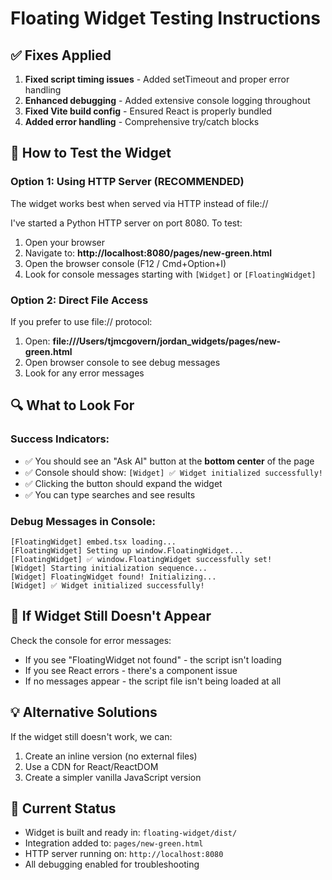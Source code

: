 # Floating Widget Testing Instructions

## ✅ Fixes Applied

1. **Fixed script timing issues** - Added setTimeout and proper error handling
2. **Enhanced debugging** - Added extensive console logging throughout
3. **Fixed Vite build config** - Ensured React is properly bundled
4. **Added error handling** - Comprehensive try/catch blocks

## 🧪 How to Test the Widget

### Option 1: Using HTTP Server (RECOMMENDED)

The widget works best when served via HTTP instead of file://

I've started a Python HTTP server on port 8080. To test:

1. Open your browser
2. Navigate to: **http://localhost:8080/pages/new-green.html**
3. Open the browser console (F12 / Cmd+Option+I)
4. Look for console messages starting with `[Widget]` or `[FloatingWidget]`

### Option 2: Direct File Access

If you prefer to use file:// protocol:

1. Open: **file:///Users/tjmcgovern/jordan_widgets/pages/new-green.html**
2. Open browser console to see debug messages
3. Look for any error messages

## 🔍 What to Look For

### Success Indicators:
- ✅ You should see an "Ask AI" button at the **bottom center** of the page
- ✅ Console should show: `[Widget] ✅ Widget initialized successfully!`
- ✅ Clicking the button should expand the widget
- ✅ You can type searches and see results

### Debug Messages in Console:
```
[FloatingWidget] embed.tsx loading...
[FloatingWidget] Setting up window.FloatingWidget...
[FloatingWidget] ✅ window.FloatingWidget successfully set!
[Widget] Starting initialization sequence...
[Widget] FloatingWidget found! Initializing...
[Widget] ✅ Widget initialized successfully!
```

## 🚨 If Widget Still Doesn't Appear

Check the console for error messages:
- If you see "FloatingWidget not found" - the script isn't loading
- If you see React errors - there's a component issue
- If no messages appear - the script file isn't being loaded at all

## 💡 Alternative Solutions

If the widget still doesn't work, we can:
1. Create an inline version (no external files)
2. Use a CDN for React/ReactDOM
3. Create a simpler vanilla JavaScript version

## 📝 Current Status

- Widget is built and ready in: `floating-widget/dist/`
- Integration added to: `pages/new-green.html`
- HTTP server running on: `http://localhost:8080`
- All debugging enabled for troubleshooting
